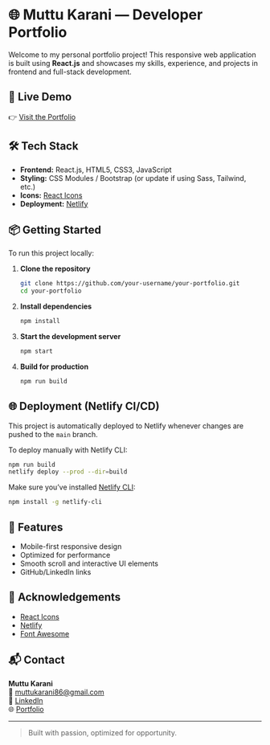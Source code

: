 # 🌐 Muttu Karani — Developer Portfolio

Welcome to my personal portfolio project! This responsive web application is built using **React.js** and showcases my skills, experience, and projects in frontend and full-stack development.

## 🚀 Live Demo

👉 [Visit the Portfolio](https://muttukarani.netlify.app)

## 🛠️ Tech Stack

- **Frontend:** React.js, HTML5, CSS3, JavaScript
- **Styling:** CSS Modules / Bootstrap (or update if using Sass, Tailwind, etc.)
- **Icons:** [React Icons](https://react-icons.github.io/react-icons/)
- **Deployment:** [Netlify](https://www.netlify.com/)

## 📦 Getting Started

To run this project locally:

1. **Clone the repository**

   ```bash
   git clone https://github.com/your-username/your-portfolio.git
   cd your-portfolio
   ```

2. **Install dependencies**

   ```bash
   npm install
   ```

3. **Start the development server**

   ```bash
   npm start
   ```

4. **Build for production**
   ```bash
   npm run build
   ```

## 🌐 Deployment (Netlify CI/CD)

This project is automatically deployed to Netlify whenever changes are pushed to the `main` branch.

To deploy manually with Netlify CLI:

```bash
npm run build
netlify deploy --prod --dir=build
```

Make sure you’ve installed [Netlify CLI](https://docs.netlify.com/cli/get-started/):

```bash
npm install -g netlify-cli
```

## 🧰 Features

- Mobile-first responsive design
- Optimized for performance
- Smooth scroll and interactive UI elements
- GitHub/LinkedIn links

## 🙌 Acknowledgements

- [React Icons](https://react-icons.github.io/react-icons/)
- [Netlify](https://www.netlify.com/)
- [Font Awesome](https://fontawesome.com/)

## 📬 Contact

**Muttu Karani**  
📧 [muttukarani86@gmail.com](mailto:muttukarani86@gmail.com)  
🔗 [LinkedIn](https://linkedin.com/in/muttu-karani-12085619b)  
🌐 [Portfolio](https://muttukarani.netlify.app)

---

> Built with passion, optimized for opportunity.
